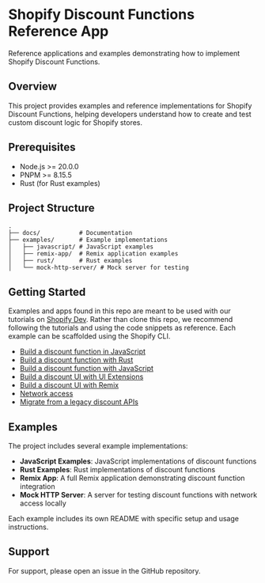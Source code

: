 # Shopify Discount Functions Reference App

Reference applications and examples demonstrating how to implement Shopify Discount Functions.

## Overview

This project provides examples and reference implementations for Shopify Discount Functions, helping developers understand how to create and test custom discount logic for Shopify stores.

## Prerequisites

- Node.js >= 20.0.0
- PNPM >= 8.15.5
- Rust (for Rust examples)

## Project Structure

```
.
├── docs/           # Documentation
├── examples/       # Example implementations
│   ├── javascript/ # JavaScript examples
│   ├── remix-app/  # Remix application examples
│   ├── rust/       # Rust examples
│   └── mock-http-server/ # Mock server for testing
```

## Getting Started

Examples and apps found in this repo are meant to be used with our tutorials on [Shopify Dev](https://shopify.dev/docs/apps/build/discounts). Rather than clone this repo, we recommend following the tutorials and using the code snippets as reference. Each example can be scaffolded using the Shopify CLI.

- [Build a discount function in JavaScript](https://shopify.dev/docs/apps/build/discounts/create-discount-functions/javascript)
- [Build a discount function with Rust](https://shopify.dev/docs/apps/build/discounts/build-discount-function?extension=rust)
- [Build a discount function with JavaScript](https://shopify.dev/docs/apps/build/discounts/build-discount-function?extension=javascript)
- [Build a discount UI with UI Extensions](https://shopify.dev/docs/apps/build/discounts/build-ui-extension)
- [Build a discount UI with Remix](https://shopify.dev/docs/apps/build/discounts/build-ui-with-remix)
- [Network access](https://shopify.dev/docs/apps/build/discounts/create-discount-functions/network-access)
- [Migrate from a legacy discount APIs](https://shopify-dev-staging10.shopifycloud.com/docs/apps/build/discounts/migrate-discount-api)

## Examples

The project includes several example implementations:

- **JavaScript Examples**: JavaScript implementations of discount functions
- **Rust Examples**: Rust implementations of discount functions
- **Remix App**: A full Remix application demonstrating discount function integration
- **Mock HTTP Server**: A server for testing discount functions with network access locally

Each example includes its own README with specific setup and usage instructions.

## Support

For support, please open an issue in the GitHub repository.
